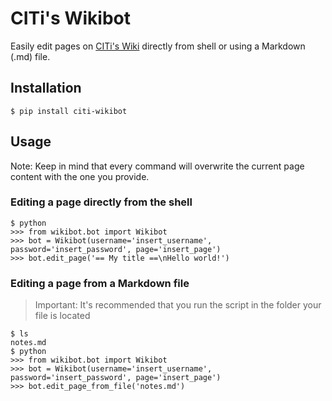 # CITi's Wikibot
Easily edit pages on [CITi's Wiki](http://wiki.citi.org.br/) directly from shell or using a Markdown (.md) file.

## Installation
```shell
$ pip install citi-wikibot
```

## Usage
Note: Keep in mind that every command will overwrite the current page content with the one you provide.

### Editing a page directly from the shell

```shell
$ python
>>> from wikibot.bot import Wikibot
>>> bot = Wikibot(username='insert_username', password='insert_password', page='insert_page')
>>> bot.edit_page('== My title ==\nHello world!')
```
### Editing a page from a Markdown file
> Important: It's recommended that you run the script in the folder your file is located  

```shell
$ ls
notes.md
$ python
>>> from wikibot.bot import Wikibot
>>> bot = Wikibot(username='insert_username', password='insert_password', page='insert_page')
>>> bot.edit_page_from_file('notes.md')
```